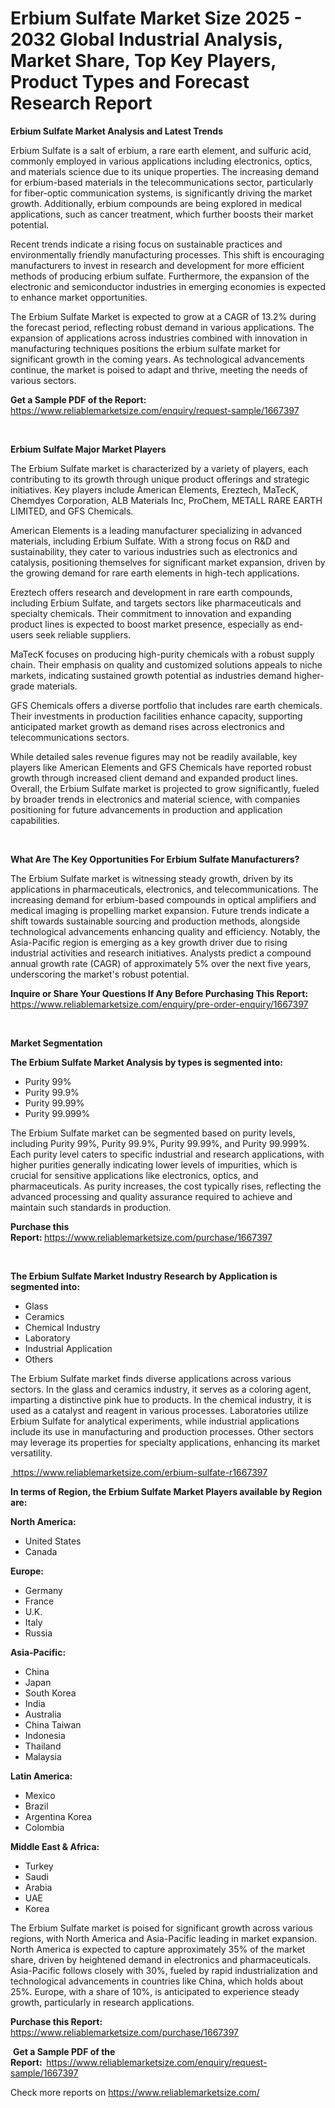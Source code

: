<p><h1>Erbium Sulfate Market Size 2025 - 2032 Global Industrial Analysis, Market Share, Top Key Players, Product Types and Forecast Research Report</h1></p><p><strong>Erbium Sulfate Market Analysis and Latest Trends</strong></p>
<p><p>Erbium Sulfate is a salt of erbium, a rare earth element, and sulfuric acid, commonly employed in various applications including electronics, optics, and materials science due to its unique properties. The increasing demand for erbium-based materials in the telecommunications sector, particularly for fiber-optic communication systems, is significantly driving the market growth. Additionally, erbium compounds are being explored in medical applications, such as cancer treatment, which further boosts their market potential.</p><p>Recent trends indicate a rising focus on sustainable practices and environmentally friendly manufacturing processes. This shift is encouraging manufacturers to invest in research and development for more efficient methods of producing erbium sulfate. Furthermore, the expansion of the electronic and semiconductor industries in emerging economies is expected to enhance market opportunities.</p><p>The Erbium Sulfate Market is expected to grow at a CAGR of 13.2% during the forecast period, reflecting robust demand in various applications. The expansion of applications across industries combined with innovation in manufacturing techniques positions the erbium sulfate market for significant growth in the coming years. As technological advancements continue, the market is poised to adapt and thrive, meeting the needs of various sectors.</p></p>
<p><strong>Get a Sample PDF of the Report:&nbsp;</strong> <a href="https://www.reliablemarketsize.com/enquiry/request-sample/1667397?utm_campaign=2740&utm_medium=2&utm_source=Github&utm_content=ia&utm_term=07032025&utm_id=erbium-sulfate">https://www.reliablemarketsize.com/enquiry/request-sample/1667397</a></p>
<p>&nbsp;</p>
<p><strong>Erbium Sulfate Major Market Players</strong></p>
<p><p>The Erbium Sulfate market is characterized by a variety of players, each contributing to its growth through unique product offerings and strategic initiatives. Key players include American Elements, Ereztech, MaTecK, Chemdyes Corporation, ALB Materials Inc, ProChem, METALL RARE EARTH LIMITED, and GFS Chemicals.</p><p>American Elements is a leading manufacturer specializing in advanced materials, including Erbium Sulfate. With a strong focus on R&D and sustainability, they cater to various industries such as electronics and catalysis, positioning themselves for significant market expansion, driven by the growing demand for rare earth elements in high-tech applications.</p><p>Ereztech offers research and development in rare earth compounds, including Erbium Sulfate, and targets sectors like pharmaceuticals and specialty chemicals. Their commitment to innovation and expanding product lines is expected to boost market presence, especially as end-users seek reliable suppliers.</p><p>MaTecK focuses on producing high-purity chemicals with a robust supply chain. Their emphasis on quality and customized solutions appeals to niche markets, indicating sustained growth potential as industries demand higher-grade materials.</p><p>GFS Chemicals offers a diverse portfolio that includes rare earth chemicals. Their investments in production facilities enhance capacity, supporting anticipated market growth as demand rises across electronics and telecommunications sectors.</p><p>While detailed sales revenue figures may not be readily available, key players like American Elements and GFS Chemicals have reported robust growth through increased client demand and expanded product lines. Overall, the Erbium Sulfate market is projected to grow significantly, fueled by broader trends in electronics and material science, with companies positioning for future advancements in production and application capabilities.</p></p>
<p>&nbsp;</p>
<p><strong>What Are The Key Opportunities For Erbium Sulfate Manufacturers?</strong></p>
<p><p>The Erbium Sulfate market is witnessing steady growth, driven by its applications in pharmaceuticals, electronics, and telecommunications. The increasing demand for erbium-based compounds in optical amplifiers and medical imaging is propelling market expansion. Future trends indicate a shift towards sustainable sourcing and production methods, alongside technological advancements enhancing quality and efficiency. Notably, the Asia-Pacific region is emerging as a key growth driver due to rising industrial activities and research initiatives. Analysts predict a compound annual growth rate (CAGR) of approximately 5% over the next five years, underscoring the market's robust potential.</p></p>
<p><strong>Inquire or Share Your Questions If Any Before Purchasing This Report:</strong> <a href="https://www.reliablemarketsize.com/enquiry/pre-order-enquiry/1667397?utm_campaign=2740&utm_medium=2&utm_source=Github&utm_content=ia&utm_term=07032025&utm_id=erbium-sulfate">https://www.reliablemarketsize.com/enquiry/pre-order-enquiry/1667397</a></p>
<p>&nbsp;</p>
<p><strong>Market Segmentation</strong></p>
<p><strong>The Erbium Sulfate Market Analysis by types is segmented into:</strong></p>
<p><ul><li>Purity 99%</li><li>Purity 99.9%</li><li>Purity 99.99%</li><li>Purity 99.999%</li></ul></p>
<p><p>The Erbium Sulfate market can be segmented based on purity levels, including Purity 99%, Purity 99.9%, Purity 99.99%, and Purity 99.999%. Each purity level caters to specific industrial and research applications, with higher purities generally indicating lower levels of impurities, which is crucial for sensitive applications like electronics, optics, and pharmaceuticals. As purity increases, the cost typically rises, reflecting the advanced processing and quality assurance required to achieve and maintain such standards in production.</p></p>
<p><strong>Purchase this Report:&nbsp;</strong><a href="https://www.reliablemarketsize.com/purchase/1667397?utm_campaign=2740&utm_medium=2&utm_source=Github&utm_content=ia&utm_term=07032025&utm_id=erbium-sulfate">https://www.reliablemarketsize.com/purchase/1667397</a></p>
<p>&nbsp;</p>
<p><strong>The Erbium Sulfate Market Industry Research by Application is segmented into:</strong></p>
<p><ul><li>Glass</li><li>Ceramics</li><li>Chemical Industry</li><li>Laboratory</li><li>Industrial Application</li><li>Others</li></ul></p>
<p><p>The Erbium Sulfate market finds diverse applications across various sectors. In the glass and ceramics industry, it serves as a coloring agent, imparting a distinctive pink hue to products. In the chemical industry, it is used as a catalyst and reagent in various processes. Laboratories utilize Erbium Sulfate for analytical experiments, while industrial applications include its use in manufacturing and production processes. Other sectors may leverage its properties for specialty applications, enhancing its market versatility.</p></p>
<p><a href="https://www.reliablemarketsize.com/erbium-sulfate-r1667397?utm_campaign=2740&utm_medium=2&utm_source=Github&utm_content=ia&utm_term=07032025&utm_id=erbium-sulfate">&nbsp;https://www.reliablemarketsize.com/erbium-sulfate-r1667397</a></p>
<p><strong>In terms of Region, the Erbium Sulfate Market Players available by Region are:</strong></p>
<p>
    <p> <strong> North America: </strong>
        <ul>
            <li>United States</li>
            <li>Canada</li>
        </ul>
        </p> 
    <p> <strong> Europe: </strong>
        <ul>
            <li>Germany</li>
            <li>France</li>
            <li>U.K.</li>
            <li>Italy</li>
            <li>Russia</li>
        </ul>
        </p> 
    <p> <strong> Asia-Pacific: </strong>
        <ul>
            <li>China</li>
            <li>Japan</li>
            <li>South Korea</li>
            <li>India</li>
            <li>Australia</li>
            <li>China Taiwan</li>
            <li>Indonesia</li>
            <li>Thailand</li>
            <li>Malaysia</li>
        </ul>
        </p> 
    <p> <strong> Latin America: </strong>
        <ul>
            <li>Mexico</li>
            <li>Brazil</li>
            <li>Argentina Korea</li>
            <li>Colombia</li>
        </ul>
        </p> 
    <p> <strong> Middle East & Africa: </strong>
        <ul>
            <li>Turkey</li>
            <li>Saudi</li>
            <li>Arabia</li>
            <li>UAE</li>
            <li>Korea</li>
        </ul>
    </p>
    </p>
<p><p>The Erbium Sulfate market is poised for significant growth across various regions, with North America and Asia-Pacific leading in market expansion. North America is expected to capture approximately 35% of the market share, driven by heightened demand in electronics and pharmaceuticals. Asia-Pacific follows closely with 30%, fueled by rapid industrialization and technological advancements in countries like China, which holds about 25%. Europe, with a share of 10%, is anticipated to experience steady growth, particularly in research applications.</p></p>
<p><strong>Purchase this Report: </strong><a href="https://www.reliablemarketsize.com/purchase/1667397?utm_campaign=2740&utm_medium=2&utm_source=Github&utm_content=ia&utm_term=07032025&utm_id=erbium-sulfate">https://www.reliablemarketsize.com/purchase/1667397</a></p>
<p>&nbsp;<strong>Get a Sample PDF of the Report:&nbsp;&nbsp;</strong><a href="https://www.reliablemarketsize.com/enquiry/request-sample/1667397?utm_campaign=2740&utm_medium=2&utm_source=Github&utm_content=ia&utm_term=07032025&utm_id=erbium-sulfate">https://www.reliablemarketsize.com/enquiry/request-sample/1667397</a></p>
<p><strong></strong></p>
<p>Check more reports on <a href="https://www.reliablemarketsize.com/?utm_campaign=2740&utm_medium=2&utm_source=Github&utm_content=ia&utm_term=07032025&utm_id=erbium-sulfate">https://www.reliablemarketsize.com/</a></p>